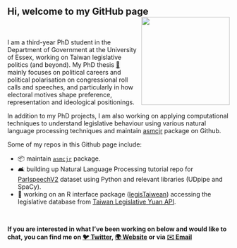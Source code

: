 ## Hi, welcome to my GitHub page <img src="https://github.com/yl17124/yl17124.github.io/blob/master/images/bt_NRC.gif" width="200" align="right" /> <br /> 



<br />
 
I am a third-year PhD student in the Department of Government at the University of Essex, working on Taiwan legislative politics (and beyond). My PhD thesis [📂]( https://yl17124.github.io/project/) mainly focuses on political careers and political polarisation on congressional roll calls and speeches, and particularly in how electoral motives shape preference, representation and ideological positionings.

In addition to my PhD projects, I am also working on applying computational techniques to understand legislative behaviour using various natural language processing techniques and maintain [asmcjr](https://github.com/davidaarmstrong/asmcjr) package on Github. 

Some of my repos in this Github page include: 

- :package: maintain [`asmcjr`](https://uniofessex.github.io/asmcjr/) package. 
- 🛋 building up Natural Language Processing tutorial repo for [ParlspeechV2]() dataset using Python and relevant libraries (UDpipe and SpaCy).
- :slot_machine: working on an R interface package ([legisTaiwean](https://github.com/yl17124/legisTaiwan)) accessing the legislative database from [Taiwan Legislative Yuan API](https://www.ly.gov.tw/Pages/List.aspx?nodeid=154). 

<br />
 
**If you are interested in what I’ve been working on below and would like to chat, you can find me on [:bird: Twitter](https://twitter.com/liaoyenchieh), [:earth_africa:  Website](https://yl17124.github.io/) or via [:envelope: Email](<yl17124@essex.ac.uk>)**

